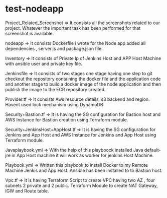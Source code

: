 # test-nodeapp
Project_Related_Screenshot => It consists all the screenshots related to our project. Whatever the important task has been performed for that screenshot is available.

nodeapp => It consists Dockerfile i wrote for the Node app added all dependencies , server.js and package.json file.

Inventory => It consists of Private Ip of Jenkins Host and APP Host Machine with ansible user and private key file.

Jenkinsfile => It consists of two stages one stage having one step to git checkout the repository containing the docker file and the application code and another stage to build a docker image of the node application and then publish the image to the ECR repository created.

Provider.tf => It consists Aws resource details, s3 backend and region. Havent used lock mechanism using DynamoDB

Security+Bastion.tf => It is having the SG configuration for Bastion host  and AWS Instance for Bastion creation using Terraform module. 

Security+JenkinsHost+AppHost.tf => It is having the SG configuration for Jenkins and App Host  and AWS Instance for Jenkins and App Host using Terraform module.

Javaplaybook.yml => With the help of this playboock installed Java default-jre in App Host machine it will work as worker for jenkins Host Machine.

Playbook.yml => Written this playbook to install Docker to my Remote Machine Jenkis and App Host. Ansible has been installed to to Bastion host. 

Vpc.tf => It is having Terraform Script to create VPC having two AZ , four subnets 2 private and 2 public. Terraform Module to create NAT Gateway, IGW and Route table.
